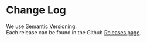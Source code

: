 # Change Log

We use [Semantic Versioning](http://semver.org/).  
Each release can be found in the Github [Releases page](https://github.com/sag1v/react-elastic-carousel/releases).
